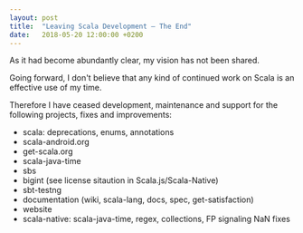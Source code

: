 ```yaml
---
layout: post
title:  "Leaving Scala Development – The End"
date:   2018-05-20 12:00:00 +0200
---
```


As it had become abundantly clear, my vision has not been shared.

Going forward, I don't believe that any kind of continued work on Scala is an
effective use of my time.

Therefore I have ceased development, maintenance and support for the following
projects, fixes and improvements:

- scala: deprecations, enums, annotations
- scala-android.org
- get-scala.org
- scala-java-time
- sbs
- bigint (see license sitaution in Scala.js/Scala-Native)
- sbt-testng
- documentation (wiki, scala-lang, docs, spec, get-satisfaction)
- website
- scala-native: scala-java-time, regex, collections, FP signaling NaN fixes
